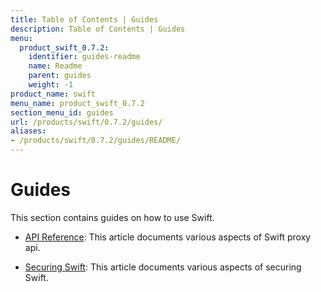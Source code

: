 ```yaml
---
title: Table of Contents | Guides
description: Table of Contents | Guides
menu:
  product_swift_0.7.2:
    identifier: guides-readme
    name: Readme
    parent: guides
    weight: -1
product_name: swift
menu_name: product_swift_0.7.2
section_menu_id: guides
url: /products/swift/0.7.2/guides/
aliases:
- /products/swift/0.7.2/guides/README/
---
```


# Guides

This section contains guides on how to use Swift.

- [API Reference](/products/swift/0.7.2/guides/api): This article documents various aspects of Swift proxy api.

- [Securing Swift](/products/swift/0.7.2/guides/security): This article documents various aspects of securing Swift.
